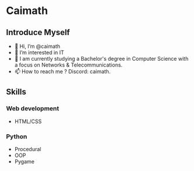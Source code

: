 # Caimath

## Introduce Myself
- 👋 Hi, I’m @caimath
- 👀 I’m interested in IT
- 🌱 I am currently studying a Bachelor's degree in Computer Science with a focus on Networks & Telecommunications.
- 📫 How to reach me ? Discord: caimath.

## Skills

### Web development
- HTML/CSS

### Python
- Procedural
- OOP
- Pygame

<!---
caimath/caimath is a ✨ special ✨ repository because its `README.md` (this file) appears on your GitHub profile.
You can click the Preview link to take a look at your changes.
--->
